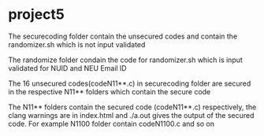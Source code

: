 # project5

The securecoding folder contain the unsecured codes and contain the randomizer.sh which is not input validated 

The randomize folder condain the code for randomizer.sh which  is input validated for NUID and NEU Email ID

The 16 unsecured codes(codeN11**.c) in securecoding folder are secured in the respective N11** folders which contain the secure code 

The N11** folders contain the secured code (codeN11**.c) respectively, the clang warnings are in index.html and ./a.out gives the output of the secured code. 
For example N1100 folder contain codeN1100.c and so on 
